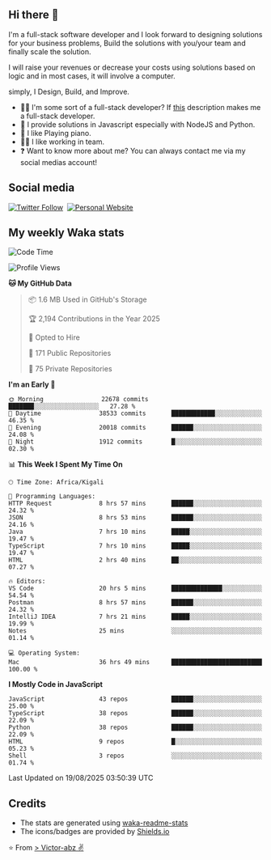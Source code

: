 ## Hi there 👋
I'm a full-stack software developer and I look forward to designing solutions for your business problems, Build the solutions with you/your team and finally scale the solution.

I will raise your revenues or decrease your costs using solutions based on logic and in most cases, it will involve a computer.

simply, I Design, Build, and Improve.

- 👨‍💻 I'm some sort of a full-stack developer? If [this](https://www.w3schools.com/whatis/whatis_fullstack.asp) description makes me a full-stack developer.
- 🌱 I provide solutions in Javascript especially with NodeJS and Python. 
- 🎹 I like Playing piano.
- 👯‍♀️ I like working in team.
- ❓ Want to know more about me? You can always contact me via my social medias account!

## Social media
[![Twitter Follow](https://img.shields.io/twitter/follow/vicky_abz?color=%231DA1F2&label=Twitter&style=for-the-badge&logo=twitter&logoColor=ffffff)](https://twitter.com/vicky_abz)
‎‎ [![Personal Website](https://img.shields.io/static/v1?label=visit&message=victor-abz.com&color=%235F021F&style=for-the-badge)](https://victor-abz.com/)

## My weekly Waka stats
<!--START_SECTION:waka-->
![Code Time](http://img.shields.io/badge/Code%20Time-1%2C987%20hrs%2028%20mins-blue)

![Profile Views](http://img.shields.io/badge/Profile%20Views-0-blue)

**🐱 My GitHub Data** 

> 📦 1.6 MB Used in GitHub's Storage 
 > 
> 🏆 2,194 Contributions in the Year 2025
 > 
> 💼 Opted to Hire
 > 
> 📜 171 Public Repositories 
 > 
> 🔑 75 Private Repositories 
 > 
**I'm an Early 🐤** 

```text
🌞 Morning                22678 commits       ███████░░░░░░░░░░░░░░░░░░   27.28 % 
🌆 Daytime                38533 commits       ████████████░░░░░░░░░░░░░   46.35 % 
🌃 Evening                20018 commits       ██████░░░░░░░░░░░░░░░░░░░   24.08 % 
🌙 Night                  1912 commits        █░░░░░░░░░░░░░░░░░░░░░░░░   02.30 % 
```


📊 **This Week I Spent My Time On** 

```text
🕑︎ Time Zone: Africa/Kigali

💬 Programming Languages: 
HTTP Request             8 hrs 57 mins       ██████░░░░░░░░░░░░░░░░░░░   24.32 % 
JSON                     8 hrs 53 mins       ██████░░░░░░░░░░░░░░░░░░░   24.16 % 
Java                     7 hrs 10 mins       █████░░░░░░░░░░░░░░░░░░░░   19.47 % 
TypeScript               7 hrs 10 mins       █████░░░░░░░░░░░░░░░░░░░░   19.47 % 
HTML                     2 hrs 40 mins       ██░░░░░░░░░░░░░░░░░░░░░░░   07.27 % 

🔥 Editors: 
VS Code                  20 hrs 5 mins       ██████████████░░░░░░░░░░░   54.54 % 
Postman                  8 hrs 57 mins       ██████░░░░░░░░░░░░░░░░░░░   24.32 % 
IntelliJ IDEA            7 hrs 21 mins       █████░░░░░░░░░░░░░░░░░░░░   19.99 % 
Notes                    25 mins             ░░░░░░░░░░░░░░░░░░░░░░░░░   01.14 % 

💻 Operating System: 
Mac                      36 hrs 49 mins      █████████████████████████   100.00 % 
```

**I Mostly Code in JavaScript** 

```text
JavaScript               43 repos            ██████░░░░░░░░░░░░░░░░░░░   25.00 % 
TypeScript               38 repos            ██████░░░░░░░░░░░░░░░░░░░   22.09 % 
Python                   38 repos            ██████░░░░░░░░░░░░░░░░░░░   22.09 % 
HTML                     9 repos             █░░░░░░░░░░░░░░░░░░░░░░░░   05.23 % 
Shell                    3 repos             ░░░░░░░░░░░░░░░░░░░░░░░░░   01.74 % 
```




 Last Updated on 19/08/2025 03:50:39 UTC
<!--END_SECTION:waka-->

## Credits
- The stats are generated using [waka-readme-stats](https://github.com/anmol098/waka-readme-stats)
- The icons/badges are provided by [Shields.io](https://shields.io/)

⭐️ From [> Victor-abz ✌](https://victor-abz.com/)
